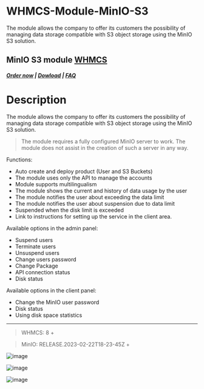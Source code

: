 # WHMCS-Module-MinIO-S3
The module allows the company to offer its customers the possibility of managing data storage compatible with S3 object storage using the MinIO S3 solution.

## MinIO S3 module **[WHMCS](https://puqcloud.com/link.php?id=77)**

#####  [Order now](https://puqcloud.com/index.php?rp=/store/whmcs-module-minio-s3) | [Dowload](https://download.puqcloud.com/WHMCS/servers/PUQ_WHMCS-MinIO-S3/) | [FAQ](https://faq.puqcloud.com/)

# Description

The module allows the company to offer its customers the possibility of managing data storage compatible with S3 object storage using the MinIO S3 solution.

>The module requires a fully configured MinIO server to work. The module does not assist in the creation of such a server in any way.

Functions:

- Auto create and deploy product (User and S3 Buckets)
- The module uses only the API to manage the accounts
- Module supports multilingualism
- The module shows the current and history of data usage by the user
- The module notifies the user about exceeding the data limit
- The module notifies the user about suspension due to data limit
- Suspended when the disk limit is exceeded
- Link to instructions for setting up the service in the client area.

Available options in the admin panel:

- Suspend users
- Terminate users
- Unsuspend users
- Change users password
- Change Package
- API connection status
- Disk status

Available options in the client panel:

- Change the MinIO user password
- Disk status
- Using disk space statistics


- - - - - -

>WHMCS: 8 +

>MinIO: RELEASE.2023-02-22T18-23-45Z +

![image](https://github.com/PUQ-sp-z-o-o/WHMCS-Module-MinIO-S3/assets/81689153/6371ba78-dfb1-4962-a377-f760d31660dd)

![image](https://user-images.githubusercontent.com/81689153/223067065-4dd6c703-87bb-46e6-8f24-e8d7ee831762.png)

![image](https://user-images.githubusercontent.com/81689153/223067078-8ae59093-584f-438b-b5d7-0716e7e66189.png)
